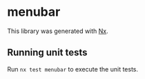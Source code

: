 # menubar

This library was generated with [Nx](https://nx.dev).

## Running unit tests

Run `nx test menubar` to execute the unit tests.
